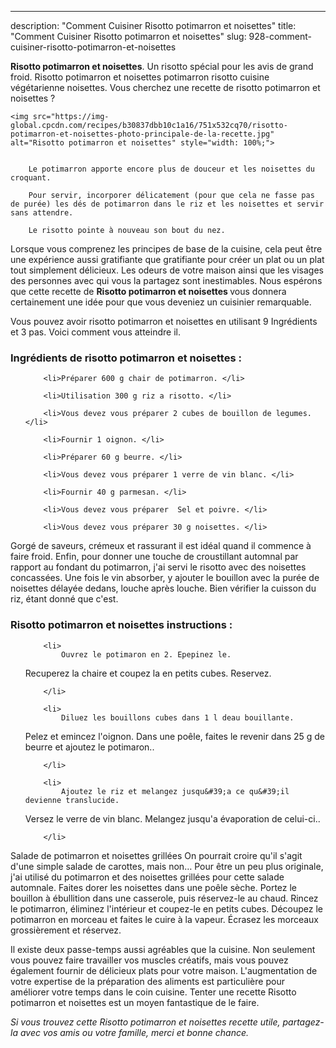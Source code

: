 ---
description: "Comment Cuisiner Risotto potimarron et noisettes"
title: "Comment Cuisiner Risotto potimarron et noisettes"
slug: 928-comment-cuisiner-risotto-potimarron-et-noisettes

<p>
	<strong>Risotto potimarron et noisettes</strong>. 
	Un risotto spécial pour les avis de grand froid. Risotto potimarron et noisettes potimarron risotto cuisine végétarienne noisettes. Vous cherchez une recette de risotto potimarron et noisettes ?
</p>
<p>
	
	<img src="https://img-global.cpcdn.com/recipes/b30837dbb10c1a16/751x532cq70/risotto-potimarron-et-noisettes-photo-principale-de-la-recette.jpg" alt="Risotto potimarron et noisettes" style="width: 100%;">
	
	
		Le potimarron apporte encore plus de douceur et les noisettes du croquant.
	
		Pour servir, incorporer délicatement (pour que cela ne fasse pas de purée) les dés de potimarron dans le riz et les noisettes et servir sans attendre.
	
		Le risotto pointe à nouveau son bout du nez.
	
</p>

Lorsque vous comprenez les principes de base de la cuisine, cela peut être une expérience aussi gratifiante que gratifiante pour créer un plat ou un plat tout simplement délicieux. Les odeurs de votre maison ainsi que les visages des personnes avec qui vous la partagez sont inestimables. Nous espérons que cette recette de <strong> Risotto potimarron et noisettes </strong> vous donnera certainement une idée pour que vous deveniez un cuisinier remarquable.

<!--inarticleads1-->

Vous pouvez avoir risotto potimarron et noisettes en utilisant 9 Ingrédients et 3 pas. Voici comment vous atteindre il.

<h3>Ingrédients de risotto potimarron et noisettes :</h3>

<ol>
	
		<li>Préparer 600 g chair de potimarron. </li>
	
		<li>Utilisation 300 g riz a risotto. </li>
	
		<li>Vous devez vous préparer 2 cubes de bouillon de legumes. </li>
	
		<li>Fournir 1 oignon. </li>
	
		<li>Préparer 60 g beurre. </li>
	
		<li>Vous devez vous préparer 1 verre de vin blanc. </li>
	
		<li>Fournir 40 g parmesan. </li>
	
		<li>Vous devez vous préparer  Sel et poivre. </li>
	
		<li>Vous devez vous préparer 30 g noisettes. </li>
	
</ol>

Gorgé de saveurs, crémeux et rassurant il est idéal quand il commence à faire froid. Enfin, pour donner une touche de croustillant automnal par rapport au fondant du potimarron, j&#39;ai servi le risotto avec des noisettes concassées. Une fois le vin absorber, y ajouter le bouillon avec la purée de noisettes délayée dedans, louche après louche. Bien vérifier la cuisson du riz, étant donné que c&#39;est. 

<!--inarticleads2-->

<h3>Risotto potimarron et noisettes instructions :</h3>

<ol>
	
		<li>
			Ouvrez le potimaron en 2. Epepinez le.
Recuperez la chaire et coupez la en petits cubes.
Reservez.
			
			
		</li>
	
		<li>
			Diluez les bouillons cubes dans 1 l deau bouillante.
Pelez et emincez l&#39;oignon.
Dans une poêle, faites le revenir dans 25 g de beurre et ajoutez le potimaron..
			
			
		</li>
	
		<li>
			Ajoutez le riz et melangez jusqu&#39;a ce qu&#39;il devienne translucide.
Versez le verre de vin blanc.
Melangez jusqu&#39;a évaporation de celui-ci..
			
			
		</li>
	
</ol>

Salade de potimarron et noisettes grillées On pourrait croire qu&#39;il s&#39;agit d&#39;une simple salade de carottes, mais non… Pour être un peu plus originale, j&#39;ai utilisé du potimarron et des noisettes grillées pour cette salade automnale. Faites dorer les noisettes dans une poêle sèche. Portez le bouillon à ébullition dans une casserole, puis réservez-le au chaud. Rincez le potimarron, éliminez l&#39;intérieur et coupez-le en petits cubes. Découpez le potimarron en morceau et faites le cuire à la vapeur. Écrasez les morceaux grossièrement et réservez. 

<!--inarticleads1-->

<p>
Il existe deux passe-temps aussi agréables que la cuisine. Non seulement vous pouvez faire travailler vos muscles créatifs, mais vous pouvez également fournir de délicieux plats pour votre maison. L'augmentation de votre expertise de la préparation des aliments est particulière pour améliorer votre temps dans le coin cuisine. Tenter une recette Risotto potimarron et noisettes est un moyen fantastique de le faire.
</p>

<p>
<i>Si vous trouvez cette Risotto potimarron et noisettes recette utile, partagez-la avec vos amis ou votre famille, merci et bonne chance.</i>
</p>
